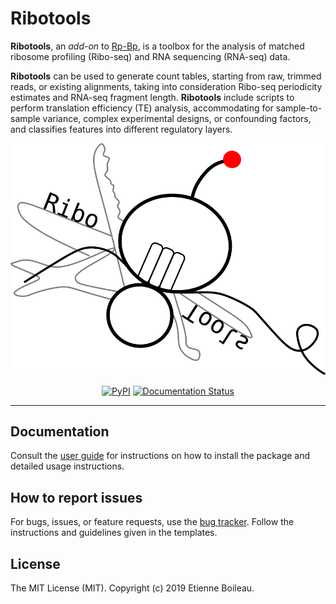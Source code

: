 # Ribotools

**Ribotools**, an _add-on_ to [Rp-Bp](http://rp-bp.readthedocs.io/en/latest/), is a toolbox for the analysis of matched ribosome profiling (Ribo-seq) and RNA sequencing (RNA-seq) data.

**Ribotools** can be used to generate count tables, starting from raw, trimmed reads, or existing alignments, taking into consideration Ribo-seq periodicity estimates and RNA-seq fragment length. **Ribotools** include scripts to perform translation efficiency (TE) analysis, accommodating for sample-to-sample variance, complex experimental designs, or confounding factors, and classifies features into different regulatory layers.

<p align="center">
  <a href="https://ribotools.readthedocs.io/en/latest"><img alt="Ribotools" src="https://github.com/eboileau/ribotools/raw/master/docs/source/_static/ribotools-logo-light.svg"></a>
</p>

<p align="center">
<a href="https://pypi.org/project/ribotools/"><img alt="PyPI" src="https://img.shields.io/pypi/v/ribotools"></a>
<a href='https://ribotools.readthedocs.io/en/latest/?badge=latest'>
    <img src='https://readthedocs.org/projects/ribotools/badge/?version=latest' alt='Documentation Status' />
</a>
</p>

---

## Documentation

Consult the [user guide](https://ribotools.readthedocs.io/en/latest) for instructions on how to install the package and detailed usage instructions.

## How to report issues

For bugs, issues, or feature requests, use the [bug tracker](https://github.com/eboileau/ribotools/issues). Follow the instructions and guidelines given in the templates.

## License

The MIT License (MIT). Copyright (c) 2019 Etienne Boileau.
